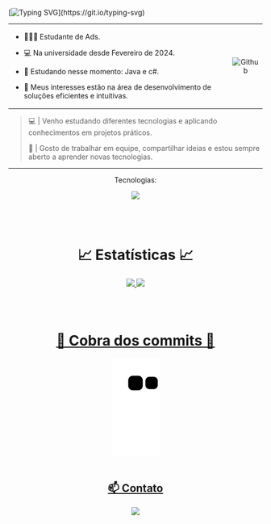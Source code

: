 [![Typing SVG](https://readme-typing-svg.herokuapp.com/?color=00AEFF&size=52&center=true&vCenter=true&height=100&width=1000&lines=OLÁ!👋;Me+chamo+Marco+Antonio+Franco;Tenho+22+anos+de+idade;)](https://git.io/typing-svg)

<table>
  <tr>
    <td> 

-  👨🏽‍💻 Estudante de Ads.
-  💻 Na universidade desde Fevereiro de 2024.
-  📖 Estudando nesse momento: Java e c#.
-  🤔 Meus interesses estão na área de desenvolvimento de soluções eficientes e intuitivas.
 
    </td>
    <td align="center">
      <img width="220%" alt="Github" src="https://user-images.githubusercontent.com/74038190/212748830-4c709398-a386-4761-84d7-9e10b98fbe6e.gif" />
    </td>
  </tr>
</table>

> 💻 | Venho estudando diferentes tecnologias e aplicando conhecimentos em projetos práticos.
>
> 📱 | Gosto de trabalhar em equipe, compartilhar ideias e estou sempre aberto a aprender novas tecnologias.

***

<div align="center">
  <p>Tecnologias:</p>
  <a href="https://skillicons.dev">
    <img src="https://skillicons.dev/icons?i=html,css,js,java,tailwind" />
  </a>
</div>

<br><br>

<div align="center">
<h1>📈 Estatísticas 📈</h1>
  <div>
    <a href="https://github.com/marcoantoniofranco">
    <img height="180em" src="https://github-readme-stats.vercel.app/api?username=marcoantoniofranco&show_icons=true&theme=tokyonight&include_all_commits=true"/>
    <img height="180em" src="https://github-readme-stats.vercel.app/api/top-langs/?username=marcoantoniofranco&layout=compact&langs_count=6&theme=tokyonight"/>
  </div>
</div>

<br><br>

<div align="center">
  <h1>🐍 Cobra dos commits 🐍</h1>
  <picture>
    <source media="(prefers-color-scheme: dark)" srcset="https://github.com/marcoantoniofranco/marcoantoniofranco/blob/output/github-contribution-grid-snake-dark.svg">
    <source media="(prefers-color-scheme: light)" srcset="https://github.com/marcoantoniofranco/marcoantoniofranco/blob/output/github-contribution-grid-snake.svg">
    <img alt="github contribution grid snake animation" src="https://github.com/marcoantoniofranco/marcoantoniofranco/blob/output/github-contribution-grid-snake.svg">
  </picture>
</div>

<br>

<div align="center">
  <h2>📫 Contato</h2>
  <a href="mailto:marco.a.f.811@gmail.com"><img src="https://img.shields.io/badge/-Gmail-%23333?style=for-the-badge&logo=gmail&logoColor=white" target="_blank"></a>
</div>
